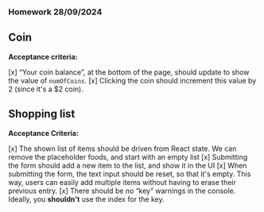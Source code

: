 ### Homework 28/09/2024

## Coin

**Acceptance criteria:**

[x] “Your coin balance”, at the bottom of the page, should update to show the value of `numOfCoins`.
[x] Clicking the coin should increment this value by 2 (since it's a $2 coin).

## Shopping list

**Acceptance Criteria:**

[x] The shown list of items should be driven from React state. We can remove the placeholder foods, and start with an empty list
[x] Submitting the form should add a new item to the list, and show it in the UI
[x] When submitting the form, the text input should be reset, so that it's empty. This way, users can easily add multiple items without having to erase their previous entry.
[x] There should be no “key” warnings in the console. Ideally, you **shouldn't** use the index for the key.
